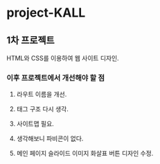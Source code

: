 # project-KALL
## 1차 프로젝트
HTML와 CSS를 이용하여 웹 사이트 디자인.

### 이후 프로젝트에서 개선해야 할 점
1. 라우트 이름을 개선.
2. 태그 구조 다시 생각.
3. 사이트맵 필요.
4. 생각해보니 파비콘이 없다.

5. 메인 페이지 슬라이드 이미지 화살표 버튼 디자인 수정.